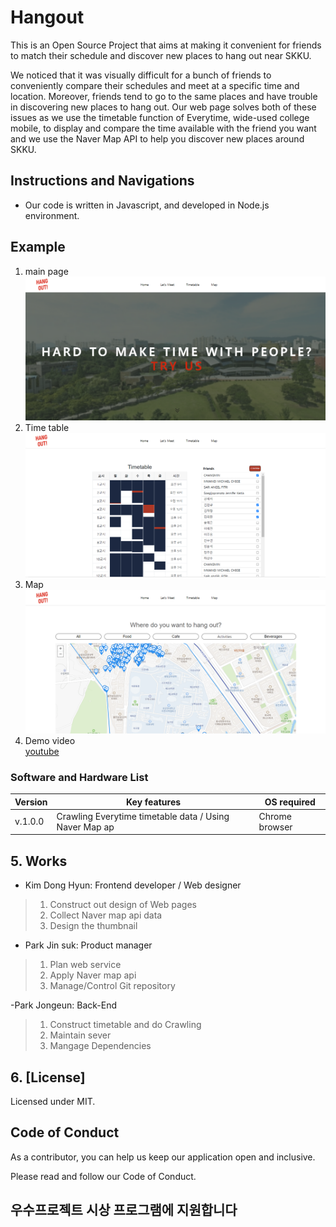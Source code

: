 # Hangout
This is an Open Source Project that aims at making it convenient for friends to match their schedule and discover new places to hang out near SKKU.

We noticed that it was visually difficult for a bunch of friends to conveniently compare their schedules and meet at a specific time and location. Moreover, friends tend to go to the same places and have trouble in discovering new places to hang out. Our web page solves both of these issues as we use the timetable function of Everytime, wide-used college mobile, to display and compare the time available with the friend you want and we use the Naver Map API to help you discover new places around SKKU.


## Instructions and Navigations

* Our code is written in Javascript, and developed in Node.js environment.


## Example
1. main page  
![image](public/img/main.png)
2. Time table 
![image](public/img/include_friends.png)
3. Map
![image](public/img/map.png)
4. Demo video  
[youtube](https://www.youtube.com/watch?v=IFPoISu1zbA)  

### Software and Hardware List

| Version  |       Key features                  | OS required                        |
| -------- | ------------------------------------| -----------------------------------|
|  v.1.0.0 | Crawling Everytime timetable data / Using Naver Map ap | Chrome browser |




## 5. Works

- Kim Dong Hyun: Frontend developer / Web designer

> 1. Construct out design of Web pages
> 2. Collect Naver map api data
> 3. Design the thumbnail

- Park Jin suk: Product manager

> 1. Plan web service
> 2. Apply Naver map api
> 3. Manage/Control Git repository

-Park Jongeun: Back-End

> 1.  Construct timetable and do Crawling
> 2.  Maintain sever
> 3.  Mangage Dependencies

## 6. [License]
Licensed under MIT.

## Code of Conduct
As a contributor, you can help us keep our application open and inclusive.

Please read and follow our Code of Conduct.

## 우수프로젝트 시상 프로그램에 지원합니다
